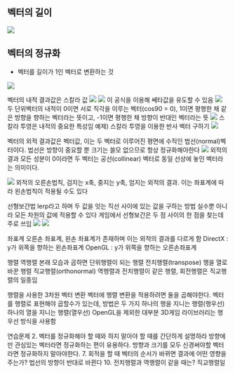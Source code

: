 ## 벡터의 길이
<img src="/03_선형대수학/01_Vector_Length.jpg">

## 벡터의 정규화
* 벡터를 길이가 1인 벡터로 변환하는 것
<img src="/02_normalization.jpg">

벡터의 내적
  결과값은 스칼라 값
<img src="/03_dot_product.jpg">
<img src="/04_dot_product_cos.jpg">
  이 공식을 이용해 쎄타값을 유도할 수 있음
<img src="/05_dot_product_arccos.jpg">
  두 단위벡터의 내적이 0이면 서로 직각을 이루는 벡터(cos90 = 0), 1이면 평행한 채 같은 방향을 향하는 벡터라는 뜻이고, -1이면 평행한 채 방향이 반대인 벡터라는 뜻
<img src="/06_dot_product_scalar_projection.jpg">
  스칼라 투영은 내적의 중요한 특성임
예제) 스칼라 투영을 이용한 반사 벡터 구하기
<img src="/07_dot_product_reflection.jpg">

벡터의 외적
  결과값은 벡터값, 이는 두 벡터로 이루어진 평면에 수직인 법선(normal)벡터이다. 법선은 방향이 중요할 뿐 크기는 쓸모 없으므로 항상 정규화해야한다
<img src="08_cross_product.jpg">
  외적의 결과 모든 성분이 0이라면 두 벡터는 공선(collinear) 벡터로 동일 선상에 놓인 벡터라는 의미이다.

<img src="09_cross_product_right_hand.jpg">
  외적의 오른손법칙, 검지는 x축, 중지는 y축, 엄지는 외적의 결과. 이는 좌표계에 따라 왼손법칙이 적용될 수도 있다
  
선형보간법 
  lerp라고 하며 두 값을 잇는 직선 사이에 있는 값을 구하는 방법
  실수뿐 아니라 모든 차원의 값에 적용할 수 있다
  게임에서 선형보간은 두 점 사이의 한 점을 찾는데 주로 쓰임
<img src="10_lerp.jpg">
<img src="11_lerp_result.jpg">

좌표계
  오른손 좌표계, 왼손 좌표계가 존재하며 이는 외적의 결과를 다르게 함
  DirectX : y가 위쪽을 향하는 왼손좌표계
  OpenGL : y가 위쪽을 향하는 오른손좌표계
  
행렬
  역행렬
    본래 모습과 곱하면 단위행렬이 되는 행렬
  전치행렬(transpose)
    행을 열로 바꾼 행렬
  직교행렬(orthonormal)
    역행렬과 전치행렬이 같은 행렬, 회전행렬은 직교행렬의 일종임

행렬을 사용한 3차원 벡터 변환
  벡터에 행렬 변환을 적용하려면 둘을 곱해야한다.
  벡터를 행렬로 표현해야 곱할수가 있는데, 방법은 두 가지
    하나의 행을 지니는 행렬(행우선)
    하나의 열을 지니는 행렬(열우선)
    OpenGL을 제외한 대부분 3D게임 라이브러리는 행 우선 방식을 사용함
    
연습문제
  2. 벡터를 정규화해야 할 때와 하지 말아야 할 때를 간단하게 설명하라
    방향에만 관심있는 벡터라면 정규화하는 편이 유용하다. 방향과 크기를 모두 신경써야할 벡터라면 정규화하지 말아야한다.
  7. 회적을 할 때 벡터의 순서가 바뀌면 결과에 어떤 영향을 주는가?
    법선의 방향이 반대로 바뀐다
  10. 전치행렬과 역행렬이 같을 때는?
    직교행렬일 
